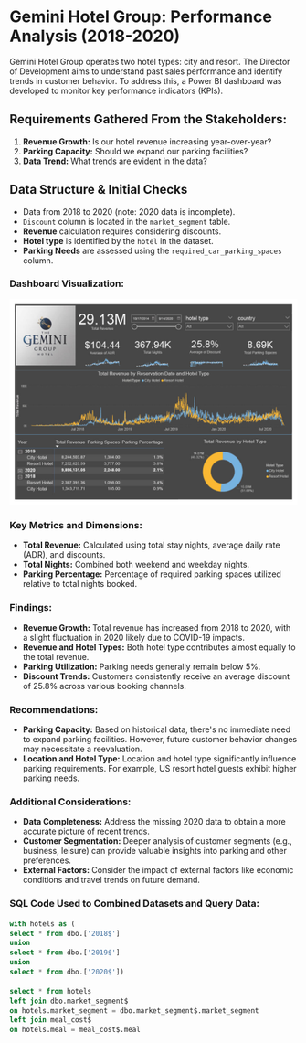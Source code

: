 # Gemini Hotel Group: Performance Analysis (2018-2020)
Gemini Hotel Group operates two hotel types: city and resort. The Director of Development aims to understand past sales performance and identify trends in customer behavior. To address this, a Power BI dashboard was developed to monitor key performance indicators (KPIs).

## Requirements Gathered From the Stakeholders:

1. **Revenue Growth:** Is our hotel revenue increasing year-over-year?
2. **Parking Capacity:** Should we expand our parking facilities?
3. **Data Trend:** What trends are evident in the data?

## Data Structure & Initial Checks

- Data from 2018 to 2020 (note: 2020 data is incomplete). 
- `Discount` column is located in the `market_segment` table.
- **Revenue** calculation requires considering discounts.
- **Hotel type** is identified by the `hotel` in the dataset.
- **Parking Needs** are assessed using the `required_car_parking_spaces` column.

### Dashboard Visualization:

![Alt text](https://github.com/Szhmw/My_Data_Projects/blob/8095efad837e57576ce392c5deddfcff66300482/Gemini%20Hotel/hotel_dash.jpg)


### Key Metrics and Dimensions:

- **Total Revenue:** Calculated using total stay nights, average daily rate (ADR), and discounts.
- **Total Nights:** Combined both weekend and weekday nights.
- **Parking Percentage:** Percentage of required parking spaces utilized relative to total nights booked.


### Findings:

- **Revenue Growth:** Total revenue has increased from 2018 to 2020, with a slight fluctuation in 2020 likely due to COVID-19 impacts.
- **Revenue and Hotel Types:** Both hotel type contributes almost equally to the total revenue.
- **Parking Utilization:** Parking needs generally remain below 5%.
- **Discount Trends:** Customers consistently receive an average discount of 25.8% across various booking channels.

### Recommendations:

- **Parking Capacity:** Based on historical data, there's no immediate need to expand parking facilities. However, future customer behavior changes may necessitate a reevaluation.
- **Location and Hotel Type:** Location and hotel type significantly influence parking requirements. For example, US resort hotel guests exhibit higher parking needs.

### Additional Considerations:

- **Data Completeness:** Address the missing 2020 data to obtain a more accurate picture of recent trends.
- **Customer Segmentation:** Deeper analysis of customer segments (e.g., business, leisure) can provide valuable insights into parking and other preferences.
- **External Factors:** Consider the impact of external factors like economic conditions and travel trends on future demand.

### SQL Code Used to Combined Datasets and Query Data: 
```sql
with hotels as (
select * from dbo.['2018$']
union
select * from dbo.['2019$']
union
select * from dbo.['2020$'])

select * from hotels
left join dbo.market_segment$
on hotels.market_segment = dbo.market_segment$.market_segment
left join meal_cost$
on hotels.meal = meal_cost$.meal
```
